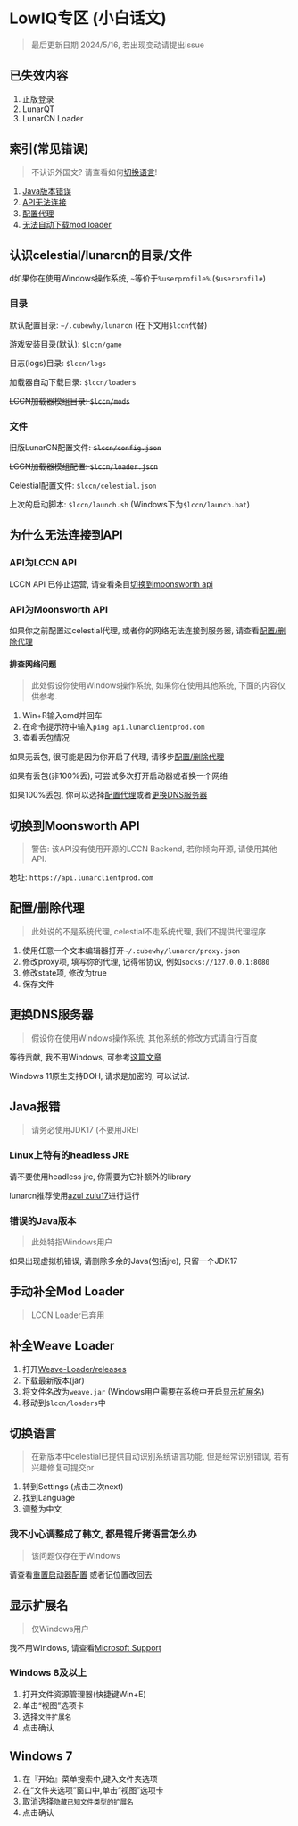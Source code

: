 # LowIQ专区 (小白话文)

> 最后更新日期 2024/5/16, 若出现变动请提出issue

## 已失效内容

1. 正版登录
2. LunarQT
3. LunarCN Loader

## 索引(常见错误)

> 不认识外国文? 请查看如何[切换语言](#切换语言)!

1. [Java版本错误](#错误的java版本)
2. [API无法连接](#为什么无法连接到api)
3. [配置代理](#配置删除代理)
4. [无法自动下载mod loader](#手动补全mod-loader)

## 认识celestial/lunarcn的目录/文件

d如果你在使用Windows操作系统, `~`等价于`%userprofile%` (`$userprofile`)

### 目录

默认配置目录: `~/.cubewhy/lunarcn` (在下文用`$lccn`代替)

游戏安装目录(默认): `$lccn/game`

日志(logs)目录: `$lccn/logs`

加载器自动下载目录: `$lccn/loaders`

~~LCCN加载器模组目录: `$lccn/mods`~~

### 文件

~~旧版LunarCN配置文件: `$lccn/config.json`~~

~~LCCN加载器模组配置: `$lccn/loader.json`~~

Celestial配置文件: `$lccn/celestial.json`

上次的启动脚本: `$lccn/launch.sh` (Windows下为`$lccn/launch.bat`)

## 为什么无法连接到API

### API为LCCN API

LCCN API 已停止运营, 请查看条目[切换到moonsworth api](#切换到moonsworth-api)

### API为Moonsworth API

如果你之前配置过celestial代理, 或者你的网络无法连接到服务器, 请查看[配置/删除代理](#配置删除代理)

#### 排查网络问题

> 此处假设你使用Windows操作系统, 如果你在使用其他系统, 下面的内容仅供参考.

1. Win+R输入cmd并回车
2. 在命令提示符中输入`ping api.lunarclientprod.com`
3. 查看丢包情况

如果无丢包, 很可能是因为你开启了代理, 请移步[配置/删除代理](#配置删除代理)

如果有丢包(非100%丢), 可尝试多次打开启动器或者换一个网络

如果100%丢包, 你可以选择[配置代理](#配置删除代理)或者[更换DNS服务器](#更换DNS服务器)

## 切换到Moonsworth API

> 警告: 该API没有使用开源的LCCN Backend, 若你倾向开源, 请使用其他API.

地址: `https://api.lunarclientprod.com`

## 配置/删除代理

> 此处说的不是系统代理, celestial不走系统代理, 我们不提供代理程序

1. 使用任意一个文本编辑器打开`~/.cubewhy/lunarcn/proxy.json`
2. 修改proxy项, 填写你的代理, 记得带协议, 例如`socks://127.0.0.1:8080`
3. 修改state项, 修改为true
4. 保存文件

## 更换DNS服务器

> 假设你在使用Windows操作系统, 其他系统的修改方式请自行百度

等待贡献, 我不用Windows, 可参考[这篇文章](https://cloud.tencent.com/developer/article/2091973)

Windows 11原生支持DOH, 请求是加密的, 可以试试.

## Java报错

> 请务必使用JDK17 (不要用JRE)

### Linux上特有的headless JRE

请不要使用headless jre, 你需要为它补额外的library

lunarcn推荐使用[azul zulu17](https://azul.com)进行运行

### 错误的Java版本

> 此处特指Windows用户

如果出现虚拟机错误, 请删除多余的Java(包括jre), 只留一个JDK17

## 手动补全Mod Loader

> LCCN Loader已弃用

## 补全Weave Loader

1. 打开[Weave-Loader/releases](https://github.com/Weave-MC/Weave-Loader/releases)
2. 下载最新版本(jar)
3. 将文件名改为`weave.jar` (Windows用户需要在系统中开启[显示扩展名](#显示扩展名))
4. 移动到`$lccn/loaders`中

## 切换语言

> 在新版本中celestial已提供自动识别系统语言功能, 但是经常识别错误, 若有兴趣修复可提交pr

1. 转到Settings (点击三次next)
2. 找到Language
3. 调整为中文

### 我不小心调整成了韩文, 都是锟斤拷语言怎么办

> 该问题仅存在于Windows

请查看[重置启动器配置](celestial/config#恢复默认配置) 或者记位置改回去

## 显示扩展名

> 仅Windows用户

我不用Windows, 请查看[Microsoft Support](https://support.microsoft.com/zh-cn/windows/windows-%E4%B8%AD%E7%9A%84%E5%B8%B8%E8%A7%81%E6%96%87%E4%BB%B6%E6%89%A9%E5%B1%95%E5%90%8D-da4a4430-8e76-89c5-59f7-1cdbbc75cb01)

### Windows 8及以上

1. 打开文件资源管理器(快捷键Win+E)
2. 单击“视图”选项卡
3. 选择`文件扩展名`
4. 点击确认

## Windows 7

1. 在『开始』菜单搜索中,键入文件夹选项
2. 在“文件夹选项”窗口中,单击“视图”选项卡
3. 取消选择`隐藏已知文件类型的扩展名`
4. 点击确认